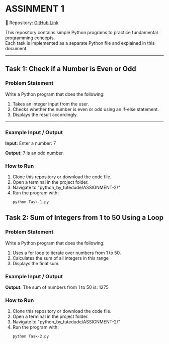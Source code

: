 # ASSINMENT 1

📌 Repository: [GitHub Link](https://github.com/your-username/your-repo-name)

This repository contains simple Python programs to practice fundamental programming concepts.  
Each task is implemented as a separate Python file and explained in this document.

---

## Task 1: Check if a Number is Even or Odd

### Problem Statement
Write a Python program that does the following:
1. Takes an integer input from the user.
2. Checks whether the number is even or odd using an if-else statement.
3. Displays the result accordingly.

---

### Example Input / Output

**Input:**
Enter a number: 7

**Output:**
7 is an odd number.

### How to Run
1. Clone this repository or download the code file.
2. Open a terminal in the project folder.
3. Navigate to "python_by_tutedude/ASSIGNMENT-2/"
3. Run the program with:
   ```bash
   python Task-1.py


## Task 2: Sum of Integers from 1 to 50 Using a Loop

### Problem Statement
Write a Python program that does the following:
1.  Uses a for loop to iterate over numbers from 1 to 50.
2.  Calculates the sum of all integers in this range
3.  Displays the final sum.

### Example Input / Output

**Output:**
The sum of numbers from 1 to 50 is:  1275

### How to Run
1. Clone this repository or download the code file.
2. Open a terminal in the project folder.
3. Navigate to "python_by_tutedude/ASSIGNMENT-2/"
3. Run the program with:
   ```bash
   python Task-2.py